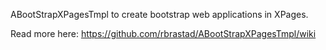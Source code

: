 ABootStrapXPagesTmpl to create bootstrap web applications in XPages.

Read more here: https://github.com/rbrastad/ABootStrapXPagesTmpl/wiki



